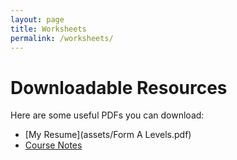 ```yaml
---
layout: page
title: Worksheets
permalink: /worksheets/
---
```


# Downloadable Resources

Here are some useful PDFs you can download:

- [My Resume](assets/Form A Levels.pdf)
- [Course Notes](assets/pdfs/course-notes.pdf)
